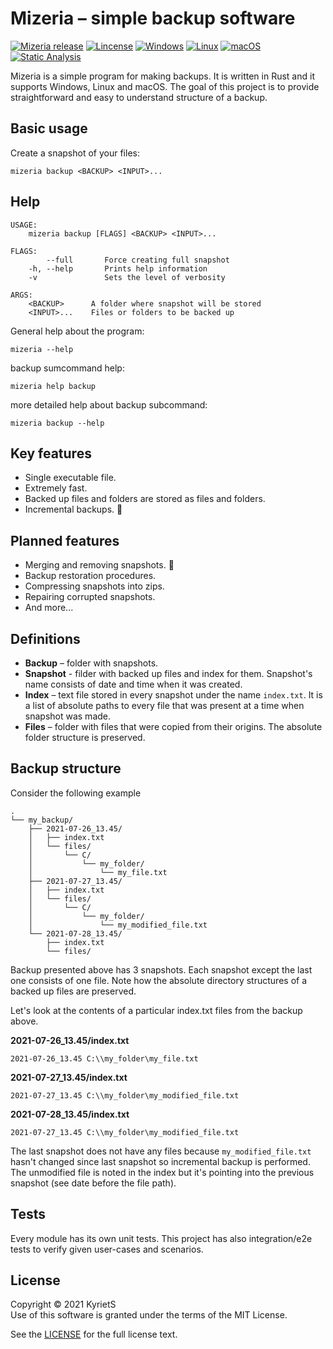 # Mizeria – simple backup software

[![Mizeria release](https://img.shields.io/github/v/release/KyrietS/mizeria?include_prereleases&sort=semver)](https://github.com/KyrietS/mizeria/releases)
[![Lincense](https://img.shields.io/github/license/KyrietS/mizeria)](LICENSE.txt)
[![Windows](https://img.shields.io/github/workflow/status/KyrietS/mizeria/Windows/master?label=windows)](https://github.com/KyrietS/mizeria/actions/workflows/windows.yml)
[![Linux](https://img.shields.io/github/workflow/status/KyrietS/mizeria/Linux/master?label=linux)](https://github.com/KyrietS/mizeria/actions/workflows/linux.yml)
[![macOS](https://img.shields.io/github/workflow/status/KyrietS/mizeria/macOS/master?label=macos)](https://github.com/KyrietS/mizeria/actions/workflows/macos.yml)
[![Static Analysis](https://img.shields.io/github/workflow/status/KyrietS/mizeria/Static%20analysis/master?label=static%20analysis)](https://github.com/KyrietS/mizeria/actions/workflows/static-analysis.yml)

Mizeria is a simple program for making backups. It is written in Rust and it supports Windows, Linux and macOS. The goal of this project is to provide straightforward and easy to understand structure of a backup.

## Basic usage
Create a snapshot of your files:
```
mizeria backup <BACKUP> <INPUT>...
```

## Help

```
USAGE:
    mizeria backup [FLAGS] <BACKUP> <INPUT>...

FLAGS:
        --full       Force creating full snapshot
    -h, --help       Prints help information
    -v               Sets the level of verbosity

ARGS:
    <BACKUP>      A folder where snapshot will be stored
    <INPUT>...    Files or folders to be backed up
```

General help about the program:
```
mizeria --help
```

backup sumcommand help:
```
mizeria help backup
```
more detailed help about backup subcommand:
```
mizeria backup --help
```

## Key features

* Single executable file.
* Extremely fast.
* Backed up files and folders are stored as files and folders.
* Incremental backups. 🚀

## Planned features

* Merging and removing snapshots. 🚧
* Backup restoration procedures.
* Compressing snapshots into zips.
* Repairing corrupted snapshots.
* And more...

## Definitions

* **Backup** – folder with snapshots. 
* **Snapshot** - filder with backed up files and index for them. Snapshot's name consists of date and time when it was created.
* **Index** – text file stored in every snapshot under the name `index.txt`. It is a list of absolute paths to every file that was present at a time when snapshot was made.
* **Files** – folder with files that were copied from their origins. The absolute folder structure is preserved.

## Backup structure

Consider the following example
```
.
└── my_backup/
    ├── 2021-07-26_13.45/
    │   ├── index.txt
    │   └── files/
    │       └── C/
    │           └── my_folder/
    │               └── my_file.txt
    ├── 2021-07-27_13.45/
    │   ├── index.txt
    │   └── files/
    │       └── C/
    │           └── my_folder/
    │               └── my_modified_file.txt
    └── 2021-07-28_13.45/
        ├── index.txt
        └── files/
```

Backup presented above has 3 snapshots. Each snapshot except the last one consists of one file. Note how the absolute directory structures of a backed up files are preserved.

Let's look at the contents of a particular index.txt files from the backup above.

**2021-07-26_13.45/index.txt**
```
2021-07-26_13.45 C:\\my_folder\my_file.txt
```

**2021-07-27_13.45/index.txt**
```
2021-07-27_13.45 C:\\my_folder\my_modified_file.txt
```

**2021-07-28_13.45/index.txt**
```
2021-07-27_13.45 C:\\my_folder\my_modified_file.txt
```

The last snapshot does not have any files because `my_modified_file.txt` hasn't changed since last snapshot so incremental backup is performed. The unmodified file is noted in the index but it's pointing into the previous snapshot (see date before the file path).

## Tests

Every module has its own unit tests. This project has also integration/e2e tests to verify given user-cases and scenarios.

## License
Copyright © 2021 KyrietS\
Use of this software is granted under the terms of the MIT License.

See the [LICENSE](LICENSE.txt) for the full license text.
